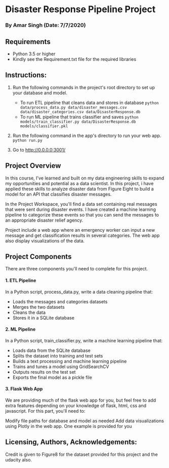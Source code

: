 # Disaster Response Pipeline Project
### By Amar Singh (Date: 7/7/2020)

## Requirements 

 - Python 3.5 or higher
 - Kindly see the Requirement.txt file for the required libraries

## Instructions:
1. Run the following commands in the project's root directory to set up your database and model.

    - To run ETL pipeline that cleans data and stores in database
        `python data/process_data.py data/disaster_messages.csv data/disaster_categories.csv data/DisasterResponse.db`
    - To run ML pipeline that trains classifier and saves
        `python models/train_classifier.py data/DisasterResponse.db models/classifier.pkl`

2. Run the following command in the app's directory to run your web app.
    `python run.py`

3. Go to http://0.0.0.0:3001/


## Project Overview

In this course, I've learned and built on my data engineering skills to expand my opportunities and potential as a data scientist. In this project, i have applied these skills to analyze disaster data from Figure Eight to build a model for an API that classifies disaster messages.

In the Project Workspace, you'll find a data set containing real messages that were sent during disaster events. I have created a machine learning pipeline to categorize these events so that you can send the messages to an appropriate disaster relief agency.

Project include a web app where an emergency worker can input a new message and get classification results in several categories. The web app also display visualizations of the data. 


## Project Components
There are three components you'll need to complete for this project.

#### 1. ETL Pipeline
In a Python script, process_data.py, write a data cleaning pipeline that:

 - Loads the messages and categories datasets
 - Merges the two datasets
 - Cleans the data
 - Stores it in a SQLite database

#### 2. ML Pipeline
In a Python script, train_classifier.py, write a machine learning pipeline that:

 - Loads data from the SQLite database
 - Splits the dataset into training and test sets
 - Builds a text processing and machine learning pipeline
 - Trains and tunes a model using GridSearchCV
 - Outputs results on the test set
 - Exports the final model as a pickle file
#### 3. Flask Web App
We are providing much of the flask web app for you, but feel free to add extra features depending on your knowledge of flask, html, css and javascript. For this part, you'll need to:

Modify file paths for database and model as needed
Add data visualizations using Plotly in the web app. One example is provided for you

## Licensing, Authors, Acknowledgements:

Credit is given to Figure8 for the dataset provided for this project and the udacity also.
